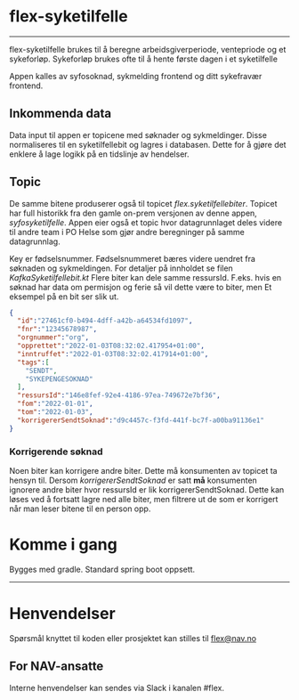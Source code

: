 # flex-syketilfelle

---

flex-syketilfelle brukes til å beregne arbeidsgiverperiode, ventepriode og et sykeforløp.
Sykeforløp brukes ofte til å hente første dagen i et syketilfelle

Appen kalles av syfosoknad, sykmelding frontend og ditt sykefravær frontend.

## Inkommenda data
Data input til appen er topicene med søknader og sykmeldinger. Disse normaliseres til en syketilfellebit og lagres i databasen. Dette for å gjøre det enklere å lage logikk på en tidslinje av hendelser.


## Topic  
De samme bitene produserer også til topicet *flex.syketilfellebiter*.
Topicet har full historikk fra den gamle on-prem versjonen av denne appen, *syfosyketilfelle*.
Appen eier også et topic hvor datagrunnlaget deles videre til andre team i PO Helse som gjør andre beregninger på samme datagrunnlag.

Key er fødselsnummer. Fødselsnummeret bæres videre uendret fra søknaden og sykmeldingen. For detaljer på innholdet se filen *KafkaSyketilfellebit.kt*
Flere biter kan dele samme ressursId. F.eks. hvis en søknad har data om permisjon og ferie så vil dette være to biter, men 
Et eksempel på en bit ser slik ut.

```json
{
  "id":"27461cf0-b494-4dff-a42b-a64534fd1097",
  "fnr":"12345678987",
  "orgnummer":"org",
  "opprettet":"2022-01-03T08:32:02.417954+01:00",
  "inntruffet":"2022-01-03T08:32:02.417914+01:00",
  "tags":[
    "SENDT",
    "SYKEPENGESOKNAD"
  ],
  "ressursId":"146e8fef-92e4-4186-97ea-749672e7bf36",
  "fom":"2022-01-01",
  "tom":"2022-01-03",
  "korrigererSendtSoknad":"d9c4457c-f3fd-441f-bc7f-a00ba91136e1"
}
```


### Korrigerende søknad
Noen biter kan korrigere andre biter. Dette må konsumenten av topicet ta hensyn til. 
Dersom *korrigererSendtSoknad* er satt **må** konsumenten ignorere andre biter hvor ressursId er lik korrigererSendtSoknad.
Dette kan løses ved å fortsatt lagre ned alle biter, men filtrere ut de som er korrigert når man leser bitene til en person opp.


# Komme i gang

Bygges med gradle. Standard spring boot oppsett.

---

# Henvendelser


Spørsmål knyttet til koden eller prosjektet kan stilles til flex@nav.no

## For NAV-ansatte

Interne henvendelser kan sendes via Slack i kanalen #flex.
